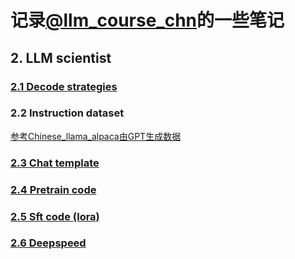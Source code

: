 # 记录[@llm_course_chn](https://github.com/friendmine/llm-course-chn)的一些笔记
## 2. LLM scientist
### [2.1 Decode strategies](https://github.com/tsw123678/llm_course_cn_note/blob/main/LLM%20decode%20strategies.md)
### 2.2 Instruction dataset
[参考Chinese_llama_alpaca由GPT生成数据](https://github.com/ymcui/Chinese-LLaMA-Alpaca/blob/main/scripts/crawl_prompt.py)
### [2.3 Chat template](https://github.com/tsw123678/llm_course_cn_note/blob/main/chat_template.md)
### [2.4 Pretrain code](https://github.com/tsw123678/llm_course_cn_note/tree/main/llm_pretrain)
### [2.5 Sft code (lora)](https://github.com/tsw123678/llm_course_cn_note/tree/main/llm_sft)
### [2.6 Deepspeed](https://github.com/tsw123678/llm_course_cn_note/blob/main/deepspeed.md)
